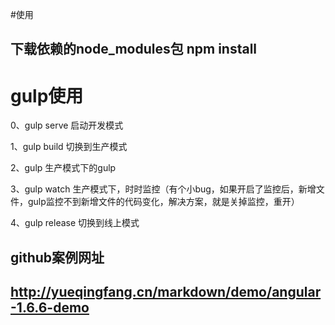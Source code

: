 #使用
## 下载依赖的node_modules包     npm install


# gulp使用
0、gulp serve    启动开发模式

1、gulp build    切换到生产模式

2、gulp          生产模式下的gulp

3、gulp watch    生产模式下，时时监控（有个小bug，如果开启了监控后，新增文件，gulp监控不到新增文件的代码变化，解决方案，就是关掉监控，重开）

4、gulp release  切换到线上模式

## github案例网址
## http://yueqingfang.cn/markdown/demo/angular-1.6.6-demo


